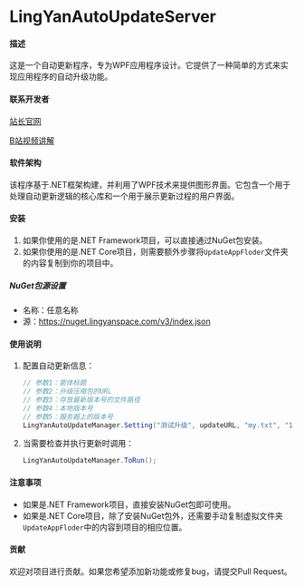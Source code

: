 # LingYanAutoUpdateServer

#### 描述
这是一个自动更新程序，专为WPF应用程序设计。它提供了一种简单的方式来实现应用程序的自动升级功能。

#### 联系开发者

[站长官网](https://www.lingyanspace.com/) 

[B站视频讲解](https://space.bilibili.com/237905456)

#### 软件架构
该程序基于.NET框架构建，并利用了WPF技术来提供图形界面。它包含一个用于处理自动更新逻辑的核心库和一个用于展示更新过程的用户界面。

#### 安装
1. 如果你使用的是.NET Framework项目，可以直接通过NuGet包安装。
2. 如果你使用的是.NET Core项目，则需要额外步骤将`UpdateAppFloder`文件夹的内容复制到你的项目中。

##### NuGet包源设置
- 名称：任意名称
- 源：https://nuget.lingyanspace.com/v3/index.json

#### 使用说明
1. 配置自动更新信息：
   ```csharp
   // 参数1：窗体标题
   // 参数2：升级压缩包的URL
   // 参数3：存放最新版本号的文件路径
   // 参数4：本地版本号
   // 参数5：服务器上的版本号
   LingYanAutoUpdateManager.Setting("测试升级", updateURL, "my.txt", "1.0", "2.0");
   ```
2. 当需要检查并执行更新时调用：
   ```csharp
   LingYanAutoUpdateManager.ToRun();
   ```

#### 注意事项
- 如果是.NET Framework项目，直接安装NuGet包即可使用。
- 如果是.NET Core项目，除了安装NuGet包外，还需要手动复制虚拟文件夹`UpdateAppFloder`中的内容到项目的相应位置。

#### 贡献
欢迎对项目进行贡献。如果您希望添加新功能或修复bug，请提交Pull Request。
